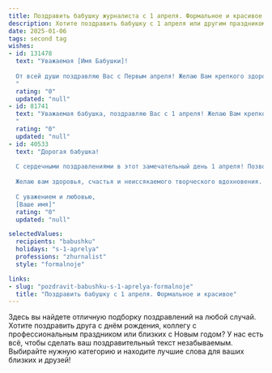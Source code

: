 ```yaml
---
title: Поздравить бабушку журналиста с 1 апреля. Формальное и красивое
description: Хотите поздравить бабушку с 1 апреля или другим праздником? Наш ИИ создаст незабываемое поздравление, а вы обязательно выделитесь среди других.  
date: 2025-01-06
tags: second tag
wishes:
- id: 131478
  text: "Уважаемая [Имя Бабушки]!
  
  От всей души поздравляю Вас с Первым апреля! Желаю Вам крепкого здоровья, отличного настроения и море позитива в этот весенний день.  Пусть Ваш острый журналистский ум и богатый опыт приносят Вам радость и удовлетворение, а жизнь будет наполнена яркими событиями и заслуженным уважением.  С праздником!
  "
  rating: "0"
  updated: "null"
- id: 81741
  text: "Уважаемая бабушка, поздравляю Вас с 1 апреля! Желаю Вам крепкого здоровья, весеннего настроения и ярких, как весенние цветы, событий в жизни. Пусть ваш журналистский талант и острый ум всегда будут востребованы, а творческие идеи – неизменны!
  "
  rating: "0"
  updated: "null"
- id: 40533
  text: "Дорогая бабушка!
  
  С сердечными поздравлениями в этот замечательный день 1 апреля! Позвольте выразить вам свою глубокую признательность за ваш неоценимый вклад в журналистику и стремление к истине. Ваш талант и преданность делу вдохновляют не только профессионалов, но и всех, кто вас окружает.
  
  Желаю вам здоровья, счастья и неиссякаемого творческого вдохновения. Пусть каждый ваш день будет наполнен радостью, удивительными открытиями и добрыми улыбками.
  
  С уважением и любовью,
  [Ваше имя]"
  rating: "0"
  updated: "null"

selectedValues:
  recipients: "babushku"
  holidays: "s-1-aprelya"
  professions: "zhurnalist"
  style: "formalnoje"

links:
- slug: "pozdravit-babushku-s-1-aprelya-formalnoje"
  title: "Поздравить бабушку с 1 апреля. Формальное и красивое"
---
```


Здесь вы найдете отличную подборку поздравлений на любой случай.
Хотите поздравить друга с днём рождения, коллегу с профессиональным праздником или близких с Новым годом? У нас есть всё, чтобы сделать ваш поздравительный текст незабываемым. Выбирайте нужную категорию и находите лучшие слова для ваших близких и друзей!
